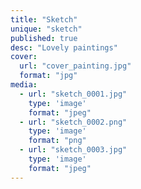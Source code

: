 ```yaml
---
title: "Sketch"
unique: "sketch"
published: true
desc: "Lovely paintings"
cover:
  url: "cover_painting.jpg"
  format: "jpg"
media:
  - url: "sketch_0001.jpg"
    type: 'image'
    format: "jpeg"
  - url: "sketch_0002.png"
    type: 'image'
    format: "png"
  - url: "sketch_0003.jpg"
    type: 'image'
    format: "jpeg"
---
```

